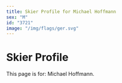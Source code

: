 ```yaml
---
title: Skier Profile for Michael Hoffmann
sex: "M"
id: "3721"
image: "/img/flags/ger.svg" 
---
```


# Skier Profile

This page is for: Michael Hoffmann.
    